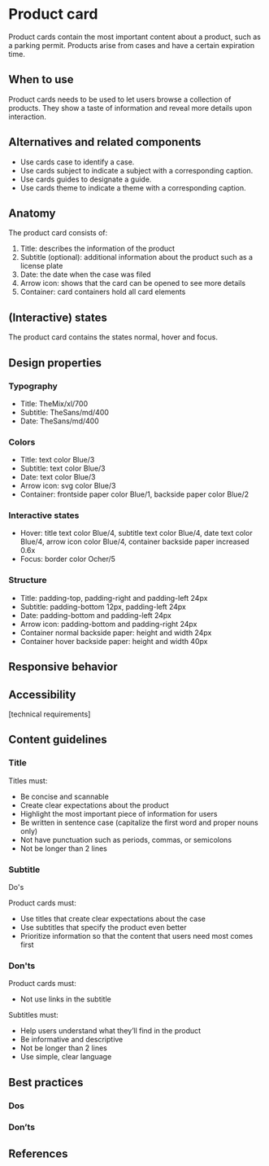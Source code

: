 # Product card

Product cards contain the most important content about a product, such as a parking permit. Products arise from cases and have a certain expiration time.

## When to use

Product cards needs to be used to let users browse a collection of products. They show a taste of information and reveal more details upon interaction.

## Alternatives and related components

- Use cards case to identify a case.
- Use cards subject to indicate a subject with a corresponding caption.
- Use cards guides to designate a guide.
- Use cards theme to indicate a theme with a corresponding caption.

## Anatomy

The product card consists of:

1. Title: describes the information of the product
2. Subtitle (optional): additional information about the product such as a license plate
3. Date: the date when the case was filed
4. Arrow icon: shows that the card can be opened  to see more details
5. Container: card containers hold all card elements

## (Interactive) states

The product card contains the states normal, hover and focus.

## Design properties

### Typography

- Title: TheMix/xl/700
- Subtitle: TheSans/md/400
- Date: TheSans/md/400

### Colors

- Title: text color Blue/3
- Subtitle: text color Blue/3
- Date: text color Blue/3
- Arrow icon: svg color Blue/3
- Container: frontside paper color Blue/1, backside paper color Blue/2

### Interactive states

- Hover: title text color Blue/4, subtitle text color Blue/4, date text color Blue/4, arrow icon color Blue/4, container backside  paper increased 0.6x
- Focus: border color Ocher/5

### Structure

- Title: padding-top, padding-right and padding-left 24px
- Subtitle: padding-bottom 12px, padding-left 24px
- Date: padding-bottom and padding-left 24px
- Arrow icon: padding-bottom and padding-right 24px
- Container normal backside paper: height and width 24px
- Container hover backside paper: height and width 40px

## Responsive behavior

## Accessibility

[technical requirements]

## Content guidelines

### Title

Titles must:

- Be concise and scannable
- Create clear expectations about the product
- Highlight the most important piece of information for users
- Be written in sentence case (capitalize the first word and proper nouns only)
- Not have punctuation such as periods, commas, or semicolons
- Not be longer than 2 lines

### Subtitle

Do's

Product cards must:

- Use titles that create clear expectations about the case
- Use subtitles that specify the product even better
- Prioritize information so that the content that users need most comes first

### Don'ts

Product cards must:

- Not use links in the subtitle

Subtitles must:

- Help users understand what they’ll find in the product
- Be informative and descriptive
- Not be longer than 2 lines
- Use simple, clear language

## Best practices

### Dos

### Don’ts

## References
